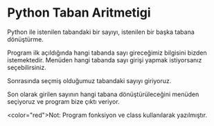 # Python Taban Aritmetigi
Python ile istenilen tabandaki bir sayıyı, istenilen bir başka tabana dönüştürme. 

Program ilk açıldığında hangi tabanda sayı gireceğimiz bilgisini bizden istemektedir. Menüden hangi tabanda sayı girişi yapmak istiyorsanız seçebilirsiniz.

Sonrasında seçmiş olduğumuz tabandaki sayıyı giriyoruz. 

Son olarak girilen sayının hangi tabana dönüştürüleceğini menüden seçiyoruz ve program bize çıktı veriyor. 


<color="red">Not: Program fonksiyon ve class kullanılarak yazılmıştır.</color> 

